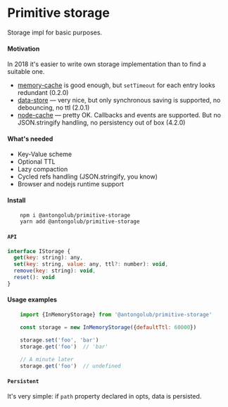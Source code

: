 # Primitive storage

Storage impl for basic purposes.

#### Motivation
In 2018 it's easier to write own storage implementation than to find a suitable one.
* [memory-cache](https://www.npmjs.com/package/memory-cache) is good enough, but `setTimeout` for each entry looks redundant (0.2.0)
* [data-store](https://www.npmjs.com/package/data-store) — very nice, but only synchronous saving is supported, no debouncing, no ttl (2.0.1)
* [node-cache](https://www.npmjs.com/package/node-cache) — pretty OK. Callbacks and events are supported. But no JSON.stringify handling, no persistency out of box (4.2.0)

#### What's needed
* Key-Value scheme
* Optional TTL
* Lazy compaction
* Cycled refs handling (JSON.stringify, you know)
* Browser and nodejs runtime support

#### Install
```bash
    npm i @antongolub/primitive-storage
    yarn add @antongolub/primitive-storage
```

#### `API`
```javascript
interface IStorage {
  get(key: string): any,
  set(key: string, value: any, ttl?: number): void,
  remove(key: string): void,
  reset(): void
}
```

#### Usage examples
```javascript
    import {InMemoryStorage} from '@antongolub/primitive-storage'

    const storage = new InMemoryStorage({defaultTtl: 60000})

    storage.set('foo', 'bar')
    storage.get('foo')  // 'bar'
    
    // A minute later
    storage.get('foo')  // undefined
```

#### `Persistent`
It's very simple: if `path` property declared in opts, data is persisted.